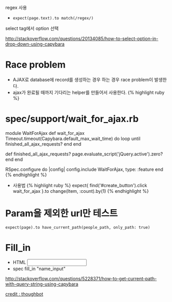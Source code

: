 regex 사용
- `expect(page.text).to match(/regex/)`

select tag에서 option 선택

http://stackoverflow.com/questions/20134085/how-to-select-option-in-drop-down-using-capybara


# Race problem

- AJAX로 database에 record를 생성하는 경우 하는 경우 race problem이 발생한다.
- ajax가 완료될 때까지 기다리는 helper를 만들어서 사용한다.
{% highlight ruby %}
# spec/support/wait_for_ajax.rb
module WaitForAjax
  def wait_for_ajax
    Timeout.timeout(Capybara.default_max_wait_time) do
      loop until finished_all_ajax_requests?
    end
  end

  def finished_all_ajax_requests?
    page.evaluate_script('jQuery.active').zero?
  end
end

RSpec.configure do |config|
  config.include WaitForAjax, type: :feature
end
{% endhighlight %}
- 사용법
{% highlight ruby %}
expect{
  find('#create_button').click
  wait_for_ajax
}.to change(Item, :count).by(1)
{% endhighlight %}

# Param을 제외한 url만 테스트
`expect(page).to have_current_path(people_path, only_path: true)`

# Fill_in
- HTML
  <input id="name_input">
- spec
  fill_in "name_input"

http://stackoverflow.com/questions/5228371/how-to-get-current-path-with-query-string-using-capybara

[credit : thoughbot](https://robots.thoughtbot.com/automatically-wait-for-ajax-with-capybara)
